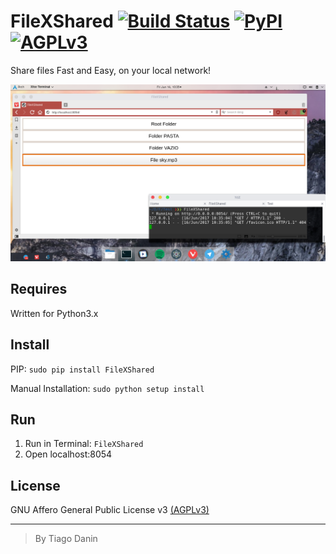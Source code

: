 # FileXShared [![Build Status](https://travis-ci.org/TiagoDanin/FileXShared.svg?branch=master)](https://travis-ci.org/TiagoDanin/FileXShared) [![PyPI](https://img.shields.io/badge/PyPI-FileXShared-yellow.svg)](https://pypi.python.org/pypi/FileXShared) [![AGPLv3](https://img.shields.io/badge/License-AGPLv3-blue.svg)](https://github.com/TiagoDanin/FileXShared/blob/master/LICENSE)
Share files Fast and Easy, on your local network!

![Screenshots](https://raw.githubusercontent.com/TiagoDanin/FileXShared/master/Screenshots.png)

## Requires
Written for Python3.x

## Install
PIP: `sudo pip install FileXShared`

Manual Installation: `sudo python setup install`

## Run
1. Run in Terminal: `FileXShared`
2. Open localhost:8054

## License
GNU Affero General Public License v3 [(AGPLv3)](https://github.com/TiagoDanin/FileXShared/blob/master/LICENSE)

---
> By Tiago Danin
